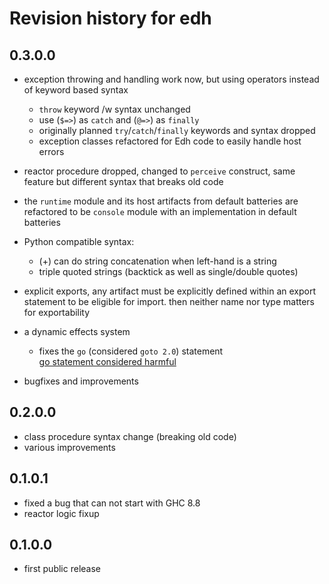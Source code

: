 # Revision history for edh

## 0.3.0.0

- exception throwing and handling work now, but using operators instead of
  keyword based syntax
  - `throw` keyword /w syntax unchanged
  - use (`$=>`) as `catch` and (`@=>`) as `finally`
  - originally planned `try`/`catch`/`finally` keywords and syntax dropped
  - exception classes refactored for Edh code to easily handle host errors
- reactor procedure dropped, changed to `perceive` construct, same feature
  but different syntax that breaks old code
- the `runtime` module and its host artifacts from default batteries are
  refactored to be `console` module with an implementation in default
  batteries
- Python compatible syntax:
  - (+) can do string concatenation when left-hand is a string
  - triple quoted strings (backtick as well as single/double quotes)
- explicit exports, any artifact must be explicitly defined within an
  export statement to be eligible for import. then neither name nor type
  matters for exportability
- a dynamic effects system

  - fixes the `go` (considered `goto 2.0`) statement  
     [go statement considered harmful](https://vorpus.org/blog/notes-on-structured-concurrency-or-go-statement-considered-harmful/#go-statement-considered-harmful)

- bugfixes and improvements

## 0.2.0.0

- class procedure syntax change (breaking old code)
- various improvements

## 0.1.0.1

- fixed a bug that can not start with GHC 8.8
- reactor logic fixup

## 0.1.0.0

- first public release
